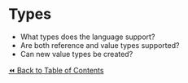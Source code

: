 # Types
- What types does the language support?
- Are both reference and value types supported?
- Can new value types be created?

[:rewind: Back to Table of Contents](../README.md) <!-- BackToC -->
